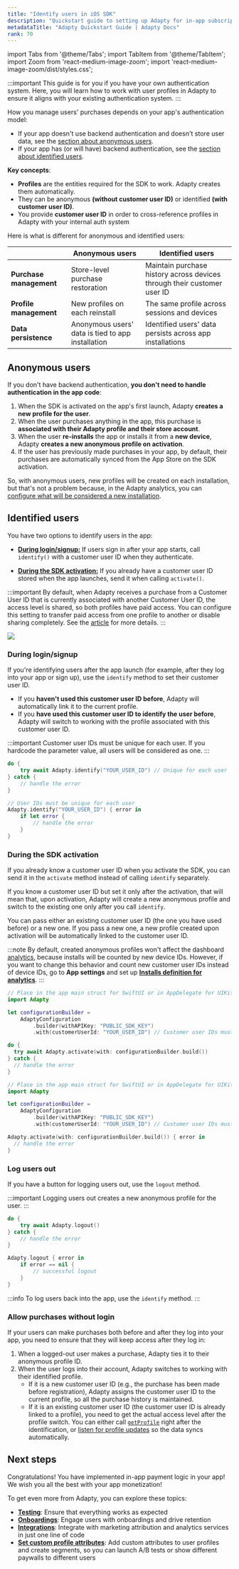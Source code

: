 ```yaml
---
title: "Identify users in iOS SDK"
description: "Quickstart guide to setting up Adapty for in-app subscription management."
metadataTitle: "Adapty Quickstart Guide | Adapty Docs"
rank: 70
---
```

import Tabs from '@theme/Tabs';
import TabItem from '@theme/TabItem';
import Zoom from 'react-medium-image-zoom';
import 'react-medium-image-zoom/dist/styles.css';

:::important
This guide is for you if you have your own authentication system. Here, you will learn how to work with user profiles in Adapty to ensure it aligns with your existing authentication system.
:::

How you manage users' purchases depends on your app's authentication model:
- If your app doesn't use backend authentication and doesn't store user data, see the [section about anonymous users](#anonymous-users).
- If your app has (or will have) backend authentication, see the [section about identified users](#identified-users).

**Key concepts**:
- **Profiles** are the entities required for the SDK to work. Adapty creates them automatically. 
- They can be anonymous **(without customer user ID)** or identified **(with customer user ID)**. 
- You provide **customer user ID** in order to cross-reference profiles in Adapty with your internal auth system

Here is what is different for anonymous and identified users:

|                         | Anonymous users                                   | Identified users                                                        |
|-------------------------|---------------------------------------------------|-------------------------------------------------------------------------|
| **Purchase management** | Store-level purchase restoration                  | Maintain purchase history across devices through their customer user ID |
| **Profile management**  | New profiles on each reinstall                    | The same profile across sessions and devices                            |
| **Data persistence**    | Anonymous users' data is tied to app installation | Identified users' data persists across app installations                |


## Anonymous users

If you don't have backend authentication, **you don't need to handle authentication in the app code**:

1. When the SDK is activated on the app's first launch, Adapty **creates a new profile for the user**.
2. When the user purchases anything in the app, this purchase is **associated with their Adapty profile and their store account**.
3. When the user **re-installs** the app or installs it from a **new device**, Adapty **creates a new anonymous profile on activation**.
4. If the user has previously made purchases in your app, by default, their purchases are automatically synced from the App Store on the SDK activation.

So, with anonymous users, new profiles will be created on each installation, but that's not a problem because, in the Adapty analytics, you can [configure what will be considered a new installation](general#4-installs-definition-for-analytics). 

## Identified users

You have two options to identify users in the app:

- [**During login/signup:**](#during-loginsignup) If users sign in after your app starts, call `identify()` with a customer user ID when they authenticate.

- [**During the SDK activation:**](#during-the-sdk-activation) If you already have a customer user ID stored when the app launches, send it when calling `activate()`.

:::important
By default, when Adapty receives a purchase from a Customer User ID that is currently associated with another Customer User ID, the access level is shared, so both profiles have paid access. You can configure this setting to transfer paid access from one profile to another or disable sharing completely. See the [article](general#6-sharing-purchases-between-user-accounts) for more details. 
:::

<Zoom>
  <img src={require('./img/identify-diagram.webp').default}
  style={{
    border: '1px solid #727272', /* border width and color */
    width: '700px', /* image width */
    display: 'block', /* for alignment */
    margin: '0 auto' /* center alignment */
  }}
/>
</Zoom>


### During login/signup

If you're identifying users after the app launch (for example, after they log into your app or sign up), use the `identify` method to set their customer user ID. 

- If you **haven't used this customer user ID before**, Adapty will automatically link it to the current profile. 
- If you **have used this customer user ID to identify the user before**, Adapty will switch to working with the profile associated with this customer user ID.

:::important
Customer user IDs must be unique for each user. If you hardcode the parameter value, all users will be considered as one.
:::

<Tabs groupId="current-os" queryString>
<TabItem value="swift" label="Swift" default>

```swift showLineNumbers
do {
    try await Adapty.identify("YOUR_USER_ID") // Unique for each user
} catch {
    // handle the error
}
```
</TabItem>
<TabItem value="swift-callback" label="Swift-Callback" default>

```swift showLineNumbers
// User IDs must be unique for each user
Adapty.identify("YOUR_USER_ID") { error in
    if let error {
        // handle the error
    }
}
```
</TabItem>
</Tabs>

### During the SDK activation

If you already know a customer user ID when you activate the SDK, you can send it in the `activate` method instead of calling `identify` separately. 

If you know a customer user ID but set it only after the activation, that will mean that, upon activation, Adapty will create a new anonymous profile and switch to the existing one only after you call `identify`.

You can pass either an existing customer user ID (the one you have used before) or a new one. If you pass a new one, a new profile created upon activation will be automatically linked to the customer user ID.

:::note
By default, created anonymous profiles won't affect the dashboard [analytics](analytics-charts.md), because installs will be counted by new device IDs. However, if you want to change this behavior and count new customer user IDs instead of device IDs, go to **App settings** and set up [**Installs definition for analytics**](general#4-installs-definition-for-analytics).
:::

<Tabs groupId="current-os" queryString>
<TabItem value="swift" label="Swift" default>

```swift showLineNumbers
// Place in the app main struct for SwiftUI or in AppDelegate for UIKit
import Adapty

let configurationBuilder =
    AdaptyConfiguration
        .builder(withAPIKey: "PUBLIC_SDK_KEY")
        .with(customerUserId: "YOUR_USER_ID") // Customer user IDs must be unique for each user. If you hardcode the parameter value, all users will be considered as one.

do {
  try await Adapty.activate(with: configurationBuilder.build())
} catch {
  // handle the error
}
```
</TabItem>

<TabItem value="swift-callback" label="Swift-Callback" default>

```swift showLineNumbers
// Place in the app main struct for SwiftUI or in AppDelegate for UIKit
import Adapty

let configurationBuilder =
    AdaptyConfiguration
        .builder(withAPIKey: "PUBLIC_SDK_KEY")
        .with(customerUserId: "YOUR_USER_ID") // Customer user IDs must be unique for each user. If you hardcode the parameter value, all users will be considered as one.

Adapty.activate(with: configurationBuilder.build()) { error in
  // handle the error
}
```

</TabItem>

</Tabs>


### Log users out

If you have a button for logging users out, use the `logout` method. 

:::important
Logging users out creates a new anonymous profile for the user.
:::

<Tabs groupId="current-os" queryString>
<TabItem value="swift" label="Swift" default>

```swift showLineNumbers
do {
    try await Adapty.logout()
} catch {
    // handle the error
}
```
</TabItem>
<TabItem value="swift-callback" label="Swift-Callback" default>

```swift showLineNumbers
Adapty.logout { error in
    if error == nil {
        // successful logout
    }
}
```
</TabItem>
</Tabs>

:::info
To log users back into the app, use the `identify` method.
:::

### Allow purchases without login

If your users can make purchases both before and after they log into your app, you need to ensure that they will keep access after they log in:

1. When a logged-out user makes a purchase, Adapty ties it to their anonymous profile ID.
2. When the user logs into their account, Adapty switches to working with their identified profile.
    - If it is a new customer user ID (e.g., the purchase has been made before registration), Adapty assigns the customer user ID to the current profile, so all the purchase history is maintained.
    - If it is an existing customer user ID (the customer user ID is already linked to a profile), you need to get the actual access level after the profile switch. You can either call [`getProfile`](ios-check-subscription-status.md) right after the identification, or [listen for profile updates](ios-check-subscription-status.md) so the data syncs automatically.

## Next steps

Congratulations! You have implemented in-app payment logic in your app! We wish you all the best with your app monetization!

To get even more from Adapty, you can explore these topics:
- [**Testing**](testing-purchases-ios.md): Ensure that everything works as expected
- [**Onboardings**](ios-onboardings.md): Engage users with onboardings and drive retention
- [**Integrations**](configuration.md): Integrate with marketing attribution and analytics services in just one line of code
- [**Set custom profile attributes**](setting-user-attributes.md): Add custom attributes to user profiles and create segments, so you can launch A/B tests or show different paywalls to different users